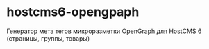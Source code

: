 # hostcms6-opengpaph
Генератор мета тегов микроразметки OpenGraph для HostCMS 6 (страницы, группы, товары)
